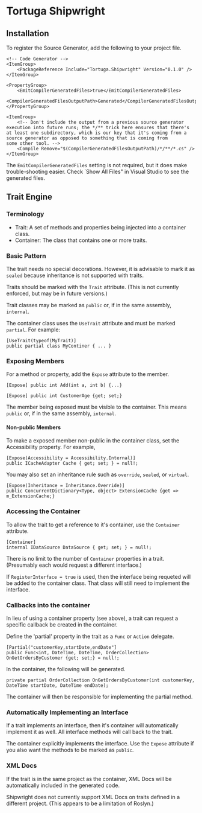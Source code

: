 # Tortuga Shipwright

## Installation


To register the Source Generator, add the following to your project file.

```
<!-- Code Generator -->
<ItemGroup>
	<PackageReference Include="Tortuga.Shipwright" Version="0.1.0" />
</ItemGroup>

<PropertyGroup>
	<EmitCompilerGeneratedFiles>true</EmitCompilerGeneratedFiles>
	<CompilerGeneratedFilesOutputPath>Generated</CompilerGeneratedFilesOutputPath>
</PropertyGroup>

<ItemGroup>
	<!-- Don't include the output from a previous source generator execution into future runs; the */** trick here ensures that there's
at least one subdirectory, which is our key that it's coming from a source generator as opposed to something that is coming from
some other tool. -->
	<Compile Remove="$(CompilerGeneratedFilesOutputPath)/*/**/*.cs" />
</ItemGroup>
```

The `EmitCompilerGeneratedFiles` setting is not required, but it does make trouble-shooting easier. Check  `Show All Files" in Visual Studio to see the generated files.

## Trait Engine

### Terminology

* Trait: A set of methods and properties being injected into a container class.
* Container: The class that contains one or more traits.

### Basic Pattern

The trait needs no special decorations. However, it is advisable to mark it as `sealed` because inheritance is not supported with traits. 

Traits should be marked with the `Trait` attribute. (This is not currently enforced, but may be in future versions.)

Trait classes may be marked as `public` or, if in the same assembly, `internal`. 

The container class uses the `UseTrait` attribute and must be marked `partial`. For example:

```
[UseTrait(typeof(MyTrait)]
public partial class MyContiner { ... }
```

### Exposing Members

For a method or property, add the `Expose` attribute to the member.

```
[Expose] public int Add(int a, int b) {...}

[Expose] public int CustomerAge {get; set;}
```

The member being exposed must be visible to the container. This means `public` or, if in the same assembly, `internal`.

#### Non-public Members

To make a exposed member non-public in the container class, set the Accessibility property. For example,

```
[Expose(Accessibility = Accessibility.Internal)]
public ICacheAdapter Cache { get; set; } = null!;
```


You may also set an inheritance rule such as `override`, `sealed`, or `virtual`.

```
[Expose(Inheritance = Inheritance.Override)]
public ConcurrentDictionary<Type, object> ExtensionCache {get => m_ExtensionCache;}
```

### Accessing the Container

To allow the trait to get a reference to it's container, use the `Container` attribute.


```
[Container]
internal IDataSource DataSource { get; set; } = null!;
```

There is no limit to the number of `Container` properties in a trait. (Presumably each would request a different interface.)

If `RegisterInterface = true` is used, then the interface being requeted will be added to the container class. That class will still need to implement the interface.

### Callbacks into the container

In lieu of using a container property (see above), a trait can request a specific callback be created in the container.

Define the 'partial' property in the trait as a `Func` or `Action` delegate.

```
[Partial("customerKey,startDate,endDate"] 
public Func<int, DateTime, DateTime, OrderCollection> OnGetOrdersByCustomer {get; set;} = null!;
```

In the container, the following will be generated.

```
private partial OrderCollection OnGetOrdersByCustomer(int customerKey, DateTime startDate, DateTime endDate);
```


The container will then be responsible for implementing the partial method. 

### Automatically Implementing an Interface

If a trait implements an interface, then it's container will automatically implement it as well. All interface methods will call back to the trait.

The container explicitly implements the interface. Use the `Expose` attribute if you also want the methods to be marked as `public`.


### XML Docs

If the trait is in the same project as the container, XML Docs will be automatically included in the generated code.

Shipwright does not currently support XML Docs on traits defined in a different project. (This appears to be a limitation of Roslyn.)



